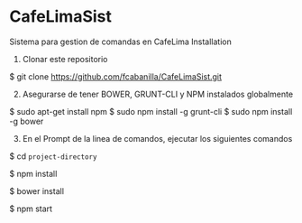 # CafeLimaSist
Sistema para gestion de comandas en CafeLima
Installation
1. Clonar este repositorio

$ git clone https://github.com/fcabanilla/CafeLimaSist.git

2. Asegurarse de tener BOWER, GRUNT-CLI y NPM instalados globalmente

$ sudo apt-get install npm
$ sudo npm install -g grunt-cli
$ sudo npm install -g bower

3. En el Prompt de la linea de comandos, ejecutar los siguientes comandos

$ cd `project-directory`

$ npm install 

$ bower install

$ npm start
